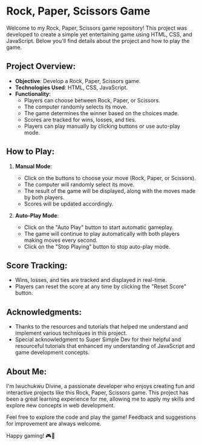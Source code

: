 # Rock, Paper, Scissors Game

Welcome to my Rock, Paper, Scissors game repository! This project was developed to create a simple yet entertaining game using HTML, CSS, and JavaScript. Below you'll find details about the project and how to play the game.

## Project Overview:

- **Objective**: Develop a Rock, Paper, Scissors game.
- **Technologies Used**: HTML, CSS, JavaScript.
- **Functionality**:
  - Players can choose between Rock, Paper, or Scissors.
  - The computer randomly selects its move.
  - The game determines the winner based on the choices made.
  - Scores are tracked for wins, losses, and ties.
  - Players can play manually by clicking buttons or use auto-play mode.
  
## How to Play:

1. **Manual Mode**:
   - Click on the buttons to choose your move (Rock, Paper, or Scissors).
   - The computer will randomly select its move.
   - The result of the game will be displayed, along with the moves made by both players.
   - Scores will be updated accordingly.

2. **Auto-Play Mode**:
   - Click on the "Auto Play" button to start automatic gameplay.
   - The game will continue to play automatically with both players making moves every second.
   - Click on the "Stop Playing" button to stop auto-play mode.

## Score Tracking:

- Wins, losses, and ties are tracked and displayed in real-time.
- Players can reset the score at any time by clicking the "Reset Score" button.

## Acknowledgments:

- Thanks to the resources and tutorials that helped me understand and implement various techniques in this project.
- Special acknowledgment to Super Simple Dev for their helpful and resourceful tutorials that enhanced my understanding of JavaScript and game development concepts.

## About Me:

I'm Iwuchukwu Divine, a passionate developer who enjoys creating fun and interactive projects like this Rock, Paper, Scissors game. This project has been a great learning experience for me, allowing me to apply my skills and explore new concepts in web development.

Feel free to explore the code and play the game! Feedback and suggestions for improvement are always welcome.

Happy gaming! 🎮🚀

